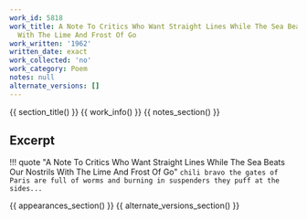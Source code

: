 ```yaml
---
work_id: 5818
work_title: A Note To Critics Who Want Straight Lines While The Sea Beats Our Nostrils
  With The Lime And Frost Of Go
work_written: '1962'
written_date: exact
work_collected: 'no'
work_category: Poem
notes: null
alternate_versions: []
---
```


{{ section_title() }}
{{ work_info() }}
{{ notes_section() }}
## Excerpt
!!! quote "A Note To Critics Who Want Straight Lines While The Sea Beats Our Nostrils With The Lime And Frost Of Go"
    ```
    chili bravo
    the gates of Paris are full of worms
    and burning in suspenders
    they puff at the sides...
    ```

{{ appearances_section() }}
{{ alternate_versions_section() }}